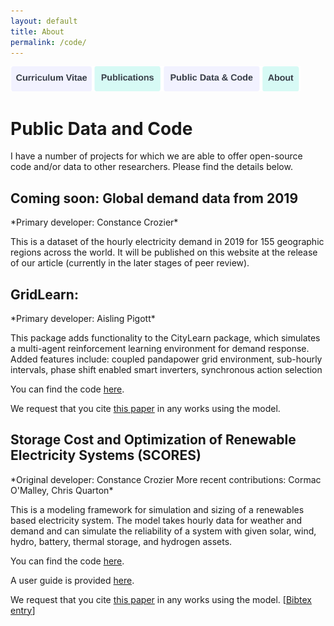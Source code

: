 ```yaml
---
layout: default
title: About
permalink: /code/
---
```

<a href="https://constancecrozier.github.io/cv/"><img src="/images/cv_button.png" alt="drawing" height="40"/></a><a href="https://constancecrozier.github.io/pubs/"><img src="/images/pub_button.png" alt="drawing" height="40"/></a><a href="https://constancecrozier.github.io/code/"><img src="/images/code_button.png" alt="drawing" height="40"/></a><a href="https://constancecrozier.github.io/about/"><img src="/images/about_button.png" alt="drawing" height="40"/></a>
# Public Data and Code
I have a  number of projects for which we are able to offer open-source code and/or data to other researchers. Please find the details below.

<h2>Coming soon: Global demand data from 2019</h2>
*Primary developer: Constance Crozier*

This is a dataset of the hourly electricity demand in 2019 for 155 geographic regions across the world. It will be published on this website at the release of our article (currently in the later stages of peer review).
 
<h2>GridLearn: </h2>
*Primary developer: Aisling Pigott*

This package adds functionality to the CityLearn package, which simulates a multi-agent reinforcement learning environment for demand response. Added features include: coupled pandapower grid environment, sub-hourly intervals, phase shift enabled smart inverters, synchronous action selection

You can find the code [here](https://github.com/apigott/CityLearn/releases/tag/gridlearn-v1.0).

We request that you cite [this paper](/files/gridlearn2022.pdf) in any works using the model.

<h2>Storage Cost and Optimization of Renewable Electricity Systems (SCORES)</h2>
*Original developer: Constance Crozier
More recent contributions: Cormac O'Malley, Chris Quarton*

This is a modeling framework for simulation and sizing of a renewables based electricity system. The model takes hourly data for weather and demand and can simulate the reliability of a system with given solar, wind, hydro, battery, thermal storage, and hydrogen assets.

You can find the code [here](https://github.com/constancecrozier/SCORES).

A user guide is provided [here](https://github.com/constancecrozier/SCORES/blob/master/SCORES_User_Guide.pdf).

We request that you cite [this paper](/files/scores2022.pdf) in any works using the model. [[Bibtex entry](/files/scores.bib)]